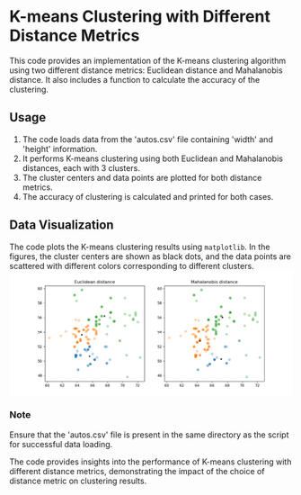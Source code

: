# K-means Clustering with Different Distance Metrics

This code provides an implementation of the K-means clustering algorithm using two different distance metrics: Euclidean distance and Mahalanobis distance. It also includes a function to calculate the accuracy of the clustering.

## Usage

1. The code loads data from the 'autos.csv' file containing 'width' and 'height' information.
2. It performs K-means clustering using both Euclidean and Mahalanobis distances, each with 3 clusters.
3. The cluster centers and data points are plotted for both distance metrics.
4. The accuracy of clustering is calculated and printed for both cases.

## Data Visualization

The code plots the K-means clustering results using `matplotlib`. In the figures, the cluster centers are shown as black dots, and the data points are scattered with different colors corresponding to different clusters.
![Figure](figure.png)

### Note

Ensure that the 'autos.csv' file is present in the same directory as the script for successful data loading.

The code provides insights into the performance of K-means clustering with different distance metrics, demonstrating the impact of the choice of distance metric on clustering results.
